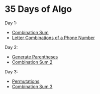 # 35 Days of Algo

Day 1:
- [Combination Sum](https://github.com/jeknov/35days_of_algo/blob/master/problems/day1_01_combination_sum.ipynb)
- [Letter Combinations of a Phone Number](https://github.com/jeknov/35days_of_algo/blob/master/problems/day1_02_letter_combination.ipynb)

Day 2:
- [Generate Parentheses](https://github.com/jeknov/35days_of_algo/blob/master/problems/day2_01_generate_parentheses.ipynb)
- [Combination Sum 2](https://github.com/jeknov/35days_of_algo/blob/master/problems/day2_02_combination_sum2.ipynb)

Day 3:
- [Permutations](https://github.com/jeknov/35days_of_algo/blob/master/problems/day03_01_permutations.ipynb)
- [Combination Sum 3](https://github.com/jeknov/35days_of_algo/blob/master/problems/day03_02_combination_sum3.ipynb)
